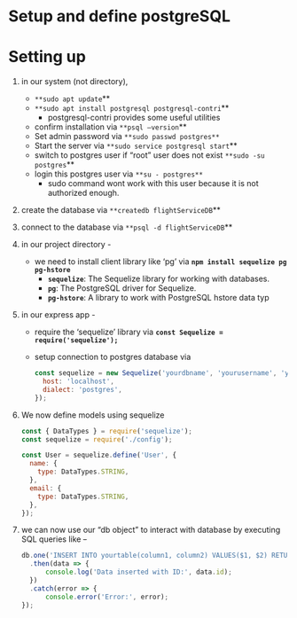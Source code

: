 # Setup and define postgreSQL

# Setting up

1. in our system (not directory),
    - `**sudo apt update`**
    - `**sudo apt install postgresql postgresql-contri`**
        - postgresql-contri provides some useful utilities
    - confirm installation via `**psql —version`**
    - Set admin password via `**sudo passwd postgres**`
    - Start the server via `**sudo service postgresql start`**
    - switch to postgres user if “root” user does not exist `**sudo -su postgres`**
    - login this postgres user via `**su - postgres**`
        - sudo command wont work with this user because it is not authorized enough.
2. create the database via `**createdb flightServiceDB`** 
3. connect to the database via `**psql -d flightServiceDB`** 
4. in our project directory - 
    - we need to install client library like ‘pg’ via **`npm install sequelize pg pg-hstore`**
        - **`sequelize`**: The Sequelize library for working with databases.
        - **`pg`**: The PostgreSQL driver for Sequelize.
        - **`pg-hstore`**: A library to work with PostgreSQL hstore data typ
5. in our express app - 
    - require the ‘sequelize’ library via **`const Sequelize = require('sequelize');`**
    - setup connection to postgres database via
        
        ```jsx
        const sequelize = new Sequelize('yourdbname', 'yourusername', 'yourpassword', {
          host: 'localhost',
          dialect: 'postgres',
        });
        ```
        
6. We now define models using sequelize
    
    ```jsx
    const { DataTypes } = require('sequelize');
    const sequelize = require('./config');
    
    const User = sequelize.define('User', {
      name: {
        type: DataTypes.STRING,
      },
      email: {
        type: DataTypes.STRING,
      },
    });
    ```
    
7. we can now use our “db object” to interact with database by executing SQL queries like ~~-~~ 
    
    ```jsx
    db.one('INSERT INTO yourtable(column1, column2) VALUES($1, $2) RETURNING id', [value1, value2])
      .then(data => {
          console.log('Data inserted with ID:', data.id);
      })
      .catch(error => {
          console.error('Error:', error);
    });
    ```